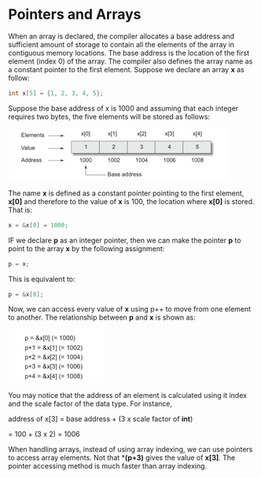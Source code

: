 # Pointers and Arrays

When an array is declared, the compiler allocates a base address and sufficient amount of storage to contain all the elements of the array in contiguous memory locations. The base address is the location of the first element (index 0) of the array. The compiler also defines the array name as a constant pointer to the first element. Suppose we declare an array **x** as follow:

```c
int x[5] = {1, 2, 3, 4, 5};
```

Suppose the base address of x is 1000 and assuming that each integer requires two bytes, the five elements will be stored as follows:

![pointers 14](asset/114-pointers.png)

The name **x** is defined as a constant pointer pointing to the first element, **x[0]** and therefore to the value of **x** is 100, the location where **x[0]** is stored. That is:

```c
x = &x[0] = 1000;
```

IF we declare **p** as an integer pointer, then we can make the pointer **p** to point to the array **x** by the following assignment:

```c
p = x;
```

This is equivalent to:

```c
p = &x[0];
```

Now, we can access every value of **x** using p++ to move from one element to another. The relationship between **p** and **x** is shown as:

![pointers 15](asset/115-pointers.png)

You may notice that the address of an element is calculated using it index and the scale factor of the data type. For instance,

address of x[3] = base address + (3 x scale factor of **int**)
                
= 100 + (3 x 2) = 1006

When handling arrays, instead of using array indexing, we can use pointers to access array elements. Not that ***(p+3)** gives the value of **x[3]**. The pointer accessing method is much faster than array indexing.